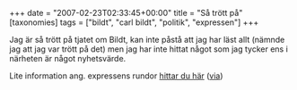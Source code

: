 +++
date = "2007-02-23T02:33:45+00:00"
title = "Så trött på"
[taxonomies]
tags = ["bildt", "carl bildt", "politik", "expressen"]
+++

Jag är så trött på tjatet om Bildt, kan inte påstå att jag har läst allt (nämnde jag att jag var trött på det) men jag har inte hittat något som jag tycker ens i närheten är något nyhetsvärde.

Lite information ang. expressens rundor [hittar du här][1] ([via][2])



<small></small>

 [1]: http://javielsker.blogspot.com/2007/02/porr-kristin-och-mrdar-thorvald.html
 [2]: http://carlbildt.wordpress.com/2007/02/22/annat-perspektiv/
